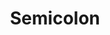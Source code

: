 ---
title: Semicolon
description: greatest service for me
image: 

# Badge style
style:
    background: "#000"
    color: "#fff"
---